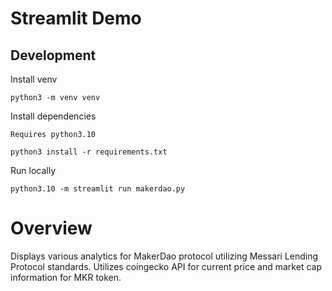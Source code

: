 # Streamlit Demo

## Development

Install venv

```
python3 -m venv venv
```

Install dependencies

```
Requires python3.10

python3 install -r requirements.txt
```

Run locally

```
python3.10 -m streamlit run makerdao.py
```

# Overview

Displays various analytics for MakerDao protocol utilizing Messari Lending Protocol standards. 
Utilizes coingecko API for current price and market cap information for MKR token. 